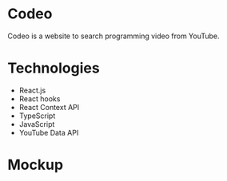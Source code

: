# Codeo
Codeo is a website to search programming video from YouTube.

# Technologies
- React.js
- React hooks
- React Context API
- TypeScript
- JavaScript
- YouTube Data API

# Mockup

